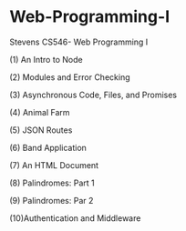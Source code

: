 # Web-Programming-I
Stevens CS546- Web Programming I

(1) An Intro to Node

(2) Modules and Error Checking

(3) Asynchronous Code, Files, and Promises

(4) Animal Farm

(5) JSON Routes

(6) Band Application

(7) An HTML Document

(8) Palindromes: Part 1

(9) Palindromes: Par 2

(10)Authentication and Middleware
